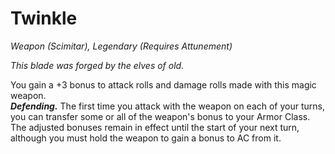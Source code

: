 # Twinkle
*Weapon (Scimitar), Legendary (Requires Attunement)*

*This blade was forged by the elves of old.*

You gain a +3 bonus to attack rolls and damage rolls made with this magic weapon.  
***Defending.*** The first time you attack with the weapon on each of your turns, you can transfer some or all of the weapon's bonus to your Armor Class. The adjusted bonuses remain in effect until the start of your next turn, although you must hold the weapon to gain a bonus to AC from it.